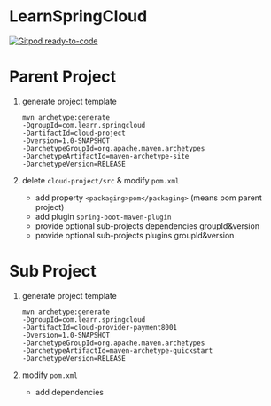 # LearnSpringCloud

[![Gitpod ready-to-code](https://img.shields.io/badge/Gitpod-ready--to--code-blue?logo=gitpod)](https://gitpod.io/#https://github.com/gh9em/learnSpringCloud)

# Parent Project

1. generate project template
    ```
    mvn archetype:generate 
    -DgroupId=com.learn.springcloud 
    -DartifactId=cloud-project 
    -Dversion=1.0-SNAPSHOT 
    -DarchetypeGroupId=org.apache.maven.archetypes 
    -DarchetypeArtifactId=maven-archetype-site 
    -DarchetypeVersion=RELEASE
    ```

2. delete `cloud-project/src` & modify `pom.xml`

    + add property `<packaging>pom</packaging>` (means pom parent project)
    + add plugin `spring-boot-maven-plugin`
    + provide optional sub-projects dependencies groupId&version
    + provide optional sub-projects plugins groupId&version

# Sub Project

1. generate project template
    ```
    mvn archetype:generate 
    -DgroupId=com.learn.springcloud 
    -DartifactId=cloud-provider-payment8001
    -Dversion=1.0-SNAPSHOT 
    -DarchetypeGroupId=org.apache.maven.archetypes 
    -DarchetypeArtifactId=maven-archetype-quickstart 
    -DarchetypeVersion=RELEASE
    ```
2. modify `pom.xml`

    + add dependencies

